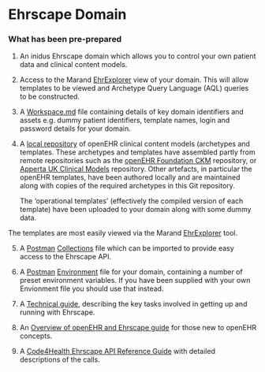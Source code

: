 # Ehrscape Domain

### What has been pre-prepared

1. An inidus Ehrscape domain which allows you to control your own patient data and clinical content models.

2. Access to the Marand [EhrExplorer](https://test.operon.systems/explorer) view of your domain. This will allow templates to be viewed and Archetype Query Language (AQL) queries to be constructed.

3. A [Workspace.md](/docs/workspace.md) file containing details of key domain identifiers and assets e.g. dummy patient identifiers, template names, login and password details for your domain.

4. A [local repository](/models) of openEHR clinical content models (archetypes and templates. These archetypes and templates have assembled partly from remote repositories such as the [openEHR Foundation CKM](http://openehr.org/ckm) repository, or [Apperta UK Clinical Models](http://ckm.apperta.org.uk/ckm) repository. Other artefacts, in particular the openEHR templates, have been authored locally and are maintained along with copies of the required archetypes in this Git repository.

	The ‘operational templates’ (effectively the compiled version 	of each template) have been uploaded to your domain along with some dummy data.

The templates are most easily viewed via the Marand [EhrExplorer](test.operon.systems/explorer) tool.

5. A [Postman](https://www.getpostman.com/) [Collections](/docs/domain/openEHR_Ehrscape.postman_collection.json) file which can be imported to provide easy access to the Ehrscape API.

6. A [Postman](https://www.getpostman.com/) [Environment](/docs/domain/C4H_Domain.postman_environment) file for your domain, containing a number of preset environment variables. If you have been supplied with your own Envionment file you should use that instead.

7. A [Technical guide](/docs/scenarios/tech_guide.md), describing the key tasks involved in getting up and running with Ehrscape.

8. An [Overview of openEHR and Ehrscape guide](/docs/openehr/openehr_intro.md) for those new to openEHR concepts.

9. A [Code4Health Ehrscape API Reference Guide](https://dev.ehrscape.com/documentation.html) with detailed descriptions of the calls.
